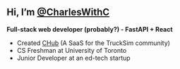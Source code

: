 ## Hi, I’m [@CharlesWithC](https://github.com/CharlesWithC)
**Full-stack web developer (probably?) - FastAPI + React**  
- Created [CHub](https://drivershub.charlws.com) (A SaaS for the TruckSim community)
- CS Freshman at University of Toronto  
- Junior Developer at an ed-tech startup  
